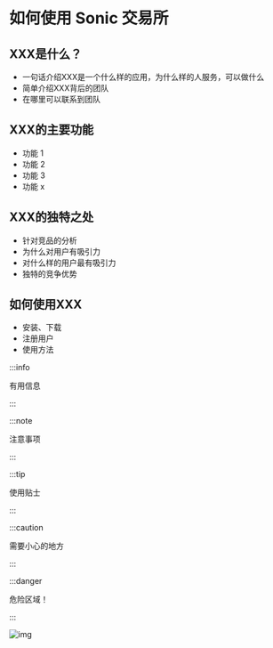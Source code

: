 # 如何使用 Sonic 交易所

## XXX是什么？

- 一句话介绍XXX是一个什么样的应用，为什么样的人服务，可以做什么
- 简单介绍XXX背后的团队
- 在哪里可以联系到团队

## XXX的主要功能

- 功能 1
- 功能 2
- 功能 3
- 功能 x

## XXX的独特之处

- 针对竞品的分析
- 为什么对用户有吸引力
- 对什么样的用户最有吸引力
- 独特的竞争优势

## 如何使用XXX

- 安装、下载
- 注册用户
- 使用方法

:::info

有用信息

:::

:::note

注意事项

:::

:::tip

使用贴士

:::

:::caution

需要小心的地方

:::

:::danger

危险区域！

:::



![img](@site/static/img/coming_soon.png)